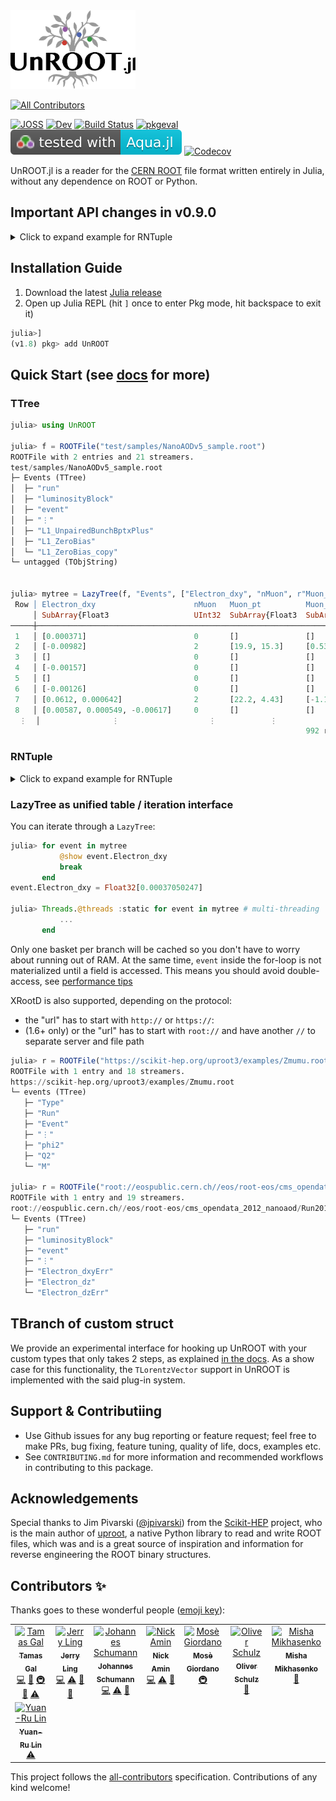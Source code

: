 <img style="height:9em;" alt="UnROOT.jl" src="docs/src/assets/unroot.svg"/>

<!-- ALL-CONTRIBUTORS-BADGE:START - Do not remove or modify this section -->
[![All Contributors](https://img.shields.io/badge/all_contributors-8-orange.svg?style=flat-square)](#contributors-)
<!-- ALL-CONTRIBUTORS-BADGE:END -->
[![JOSS](https://joss.theoj.org/papers/bab42b0c60f9dc7ef3b8d6460bc7229c/status.svg)](https://joss.theoj.org/papers/bab42b0c60f9dc7ef3b8d6460bc7229c)
[![Dev](https://img.shields.io/badge/docs-dev-blue.svg)](https://juliahep.github.io/UnROOT.jl/dev)
[![Build Status](https://github.com/JuliaHEP/UnROOT.jl/workflows/CI/badge.svg)](https://github.com/JuliaHEP/UnROOT.jl/actions)
[![pkgeval](https://juliahub.com/docs/General/UnROOT/stable/pkgeval.svg)](https://juliahub.com/ui/Packages/General/UnROOT)
[![Aqua QA](https://raw.githubusercontent.com/JuliaTesting/Aqua.jl/master/badge.svg)](https://github.com/JuliaTesting/Aqua.jl)
[![Codecov](https://codecov.io/gh/JuliaHEP/UnROOT.jl/branch/master/graph/badge.svg)](https://codecov.io/gh/JuliaHEP/UnROOT.jl)

UnROOT.jl is a reader for the [CERN ROOT](https://root.cern) file format
written entirely in Julia, without any dependence on ROOT or Python.

## Important API changes in v0.9.0
<details><summary>Click to expand example for RNTuple</summary>
<p>

We decided to alter the behaviour of `getindex(f::ROOTfile, s::AbstractString)` which is essentially
the method called called when `f["foo/bar"]` is used. Before `v0.9.0`, `UnROOT` tried to do a best guess
and return a tree/branch or even fully parsed data. This lead to two bigger issues.

  1. Errors prevented any further exploration once `UnROOT` bumped into something it could not interpret, although it might not even be requested by the user (e.g. the interpretation of a single branch in a tree, while others would work fine)
  2. Unpredictable behaviour (type instability): the path dictates which type of data is returned.

Starting from `v0.9.0` we introduce an interface where `f["..."]` always returns genuine ROOT datatypes (or custom ones if you provide interpretations) and only performs the actual parsing when explicitly requested by the user via helper methods like `LazyBranch(f, "...")`.

Long story short, the following pattern can be used to fix your code when upgrading to `v0.9.0`:

    f("foo/bar") => LazyBranch(f, "foo/bar")
    
The `f["foo/bar"]` accessor should now work on almost all files and is a handy utility to explore the ROOT data structures.

See [PR199](https://github.com/JuliaHEP/UnROOT.jl/pull/199) for more details.
</p>
</details>
  
## Installation Guide
1. Download the latest [Julia release](https://julialang.org/downloads/)
2. Open up Julia REPL (hit `]` once to enter Pkg mode, hit backspace to exit it)
```julia
julia>]
(v1.8) pkg> add UnROOT
```
## Quick Start (see [docs](https://JuliaHEP.github.io/UnROOT.jl/dev/) for more)

### TTree
```julia
julia> using UnROOT

julia> f = ROOTFile("test/samples/NanoAODv5_sample.root")
ROOTFile with 2 entries and 21 streamers.
test/samples/NanoAODv5_sample.root
├─ Events (TTree)
│  ├─ "run"
│  ├─ "luminosityBlock"
│  ├─ "event"
│  ├─ "⋮"
│  ├─ "L1_UnpairedBunchBptxPlus"
│  ├─ "L1_ZeroBias"
│  └─ "L1_ZeroBias_copy"
└─ untagged (TObjString)


julia> mytree = LazyTree(f, "Events", ["Electron_dxy", "nMuon", r"Muon_(pt|eta)$"])
 Row │ Electron_dxy                      nMuon   Muon_pt          Muon_eta        
     │ SubArray{Float3                   UInt32  SubArray{Float3  SubArray{Float3 
─────┼────────────────────────────────────────────────────────────────────────────
 1   │ [0.000371]                        0       []               []
 2   │ [-0.00982]                        2       [19.9, 15.3]     [0.53, 0.229]
 3   │ []                                0       []               []
 4   │ [-0.00157]                        0       []               []
 5   │ []                                0       []               []
 6   │ [-0.00126]                        0       []               []
 7   │ [0.0612, 0.000642]                2       [22.2, 4.43]     [-1.13, 1.98]
 8   │ [0.00587, 0.000549, -0.00617]     0       []               []
  ⋮  │                ⋮                    ⋮            ⋮                ⋮
                                                                  992 rows omitted
```

### RNTuple
<details><summary>Click to expand example for RNTuple</summary>
<p>

```julia
julia> using UnROOT

julia> f = ROOTFile("./test/samples/RNTuple/test_ntuple_stl_containers.root");

julia> f["ntuple"]
UnROOT.RNTuple with 5 rows, 13 fields, and metadata:
  header: 
    name: "ntuple"
    ntuple_description: ""
    writer_identifier: "ROOT v6.29/01"
    schema: 
      RNTupleSchema with 13 top fields
      ├─ :lorentz_vector ⇒ Struct
      ├─ :vector_tuple_int32_string ⇒ Vector
      ├─ :string ⇒ String
      ├─ :vector_string ⇒ Vector
      ├─ :vector_vector_int32 ⇒ Vector
      ├─ :vector_variant_int64_string ⇒ Vector
      ├─ :vector_vector_string ⇒ Vector
      ├─ :variant_int32_string ⇒ Union
      ├─ :array_float ⇒ StdArray{3}
      ├─ :tuple_int32_string ⇒ Struct
      ├─ :array_lv ⇒ StdArray{3}
      ├─ :pair_int32_string ⇒ Struct
      └─ :vector_int32 ⇒ Vector
      
  footer: 
    cluster_summaries: UnROOT.ClusterSummary[ClusterSummary(num_first_entry=0, num_entries=5)]

julia> LazyTree(f, "ntuple")
 Row │ string  vector_int32     array_float      vector_vector_i     vector_string       vector_vector_s     variant_int32_s  vector_variant_     ⋯
     │ String  Vector{Int32}    StaticArraysCor  Vector{Vector{I     Vector{String}      Vector{Vector{S     Union{Int32, St  Vector{Union{In     ⋯
─────┼─────────────────────────────────────────────────────────────────────────────────────────────────────────────────────────────────────────────
 1   │ one     [1]              [1.0, 1.0, 1.0]  Vector{Int32}[Int3  ["one"]             [["one"]]           1                Union{Int64, Strin  ⋯
 2   │ two     [1, 2]           [2.0, 2.0, 2.0]  Vector{Int32}[Int3  ["one", "two"]      [["one"], ["two"]]  two              Union{Int64, Strin  ⋯
 3   │ three   [1, 2, 3]        [3.0, 3.0, 3.0]  Vector{Int32}[Int3  ["one", "two", "th  [["one"], ["two"],  three            Union{Int64, Strin  ⋯
 4   │ four    [1, 2, 3, 4]     [4.0, 4.0, 4.0]  Vector{Int32}[Int3  ["one", "two", "th  [["one"], ["two"],  4                Union{Int64, Strin  ⋯
 5   │ five    [1, 2, 3, 4, 5]  [5.0, 5.0, 5.0]  Vector{Int32}[Int3  ["one", "two", "th  [["one"], ["two"],  5                Union{Int64, Strin  ⋯
                                                                                                                                  5 columns omitted
```
   
</p>
</details>

### LazyTree as unified table / iteration interface
You can iterate through a `LazyTree`:
```julia
julia> for event in mytree
           @show event.Electron_dxy
           break
       end
event.Electron_dxy = Float32[0.00037050247]

julia> Threads.@threads :static for event in mytree # multi-threading
           ...
       end
```

Only one basket per branch will be cached so you don't have to worry about running out of RAM.
At the same time, `event` inside the for-loop is not materialized until a field is accessed. This means you should avoid double-access, 
see [performance tips](https://juliahep.github.io/UnROOT.jl/dev/performancetips/#Don't-%22double-access%22)

XRootD is also supported, depending on the protocol:
-   the "url" has to start with `http://` or `https://`:
-   (1.6+ only) or the "url" has to start with `root://` and have another `//` to separate server and file path
```julia
julia> r = ROOTFile("https://scikit-hep.org/uproot3/examples/Zmumu.root")
ROOTFile with 1 entry and 18 streamers.
https://scikit-hep.org/uproot3/examples/Zmumu.root
└─ events (TTree)
   ├─ "Type"
   ├─ "Run"
   ├─ "Event"
   ├─ "⋮"
   ├─ "phi2"
   ├─ "Q2"
   └─ "M"

julia> r = ROOTFile("root://eospublic.cern.ch//eos/root-eos/cms_opendata_2012_nanoaod/Run2012B_DoubleMuParked.root")
ROOTFile with 1 entry and 19 streamers.
root://eospublic.cern.ch//eos/root-eos/cms_opendata_2012_nanoaod/Run2012B_DoubleMuParked.root
└─ Events (TTree)
   ├─ "run"
   ├─ "luminosityBlock"
   ├─ "event"
   ├─ "⋮"
   ├─ "Electron_dxyErr"
   ├─ "Electron_dz"
   └─ "Electron_dzErr"

```

## TBranch of custom struct

We provide an experimental interface for hooking up UnROOT with your custom types
that only takes 2 steps, as explained [in the docs](https://JuliaHEP.github.io/UnROOT.jl/dev/advanced/custom_branch/).
As a show case for this functionality, the `TLorentzVector` support in UnROOT is implemented
with the said plug-in system.

## Support & Contributiing
- Use Github issues for any bug reporting or feature request; feel free to make PRs, 
bug fixing, feature tuning, quality of life, docs, examples etc.
- See `CONTRIBUTING.md` for more information and recommended workflows in contributing to this package.

<!-- 
## TODOs

- [x] Parsing the file header
- [x] Read the `TKey`s of the top level dictionary
- [x] Reading the available trees
- [x] Reading the available streamers
- [x] Reading a simple dataset with primitive streamers
- [x] Reading of raw basket bytes for debugging
- [ ] Automatically generate streamer logic
- [x] Prettier `show` for `Lazy*`s
- [ ] Clean up `Cursor` use
- [x] Reading `TNtuple` #27
- [x] Reading histograms (`TH1D`, `TH1F`, `TH2D`, `TH2F`, etc.) #48
- [ ] Clean up the `readtype`, `unpack`, `stream!` and `readobjany` construct
- [ ] Refactor the code and add more docs
- [ ] Class name detection of sub-branches
- [ ] High-level histogram interface -->

## Acknowledgements

Special thanks to Jim Pivarski ([@jpivarski](https://github.com/jpivarski))
from the [Scikit-HEP](https://github.com/scikit-hep) project, who is the
main author of [uproot](https://github.com/scikit-hep/uproot), a native
Python library to read and write ROOT files, which was and is a great source
of inspiration and information for reverse engineering the ROOT binary
structures.


## Contributors ✨

Thanks goes to these wonderful people ([emoji key](https://allcontributors.org/docs/en/emoji-key)):

<!-- ALL-CONTRIBUTORS-LIST:START - Do not remove or modify this section -->
<!-- prettier-ignore-start -->
<!-- markdownlint-disable -->
<table>
  <tbody>
    <tr>
      <td align="center" valign="top" width="14.28%"><a href="http://www.tamasgal.com"><img src="https://avatars.githubusercontent.com/u/1730350?v=4?s=100" width="100px;" alt="Tamas Gal"/><br /><sub><b>Tamas Gal</b></sub></a><br /><a href="https://github.com/JuliaHEP/UnROOT.jl/commits?author=tamasgal" title="Code">💻</a> <a href="https://github.com/JuliaHEP/UnROOT.jl/commits?author=tamasgal" title="Documentation">📖</a> <a href="#infra-tamasgal" title="Infrastructure (Hosting, Build-Tools, etc)">🚇</a> <a href="#data-tamasgal" title="Data">🔣</a> <a href="https://github.com/JuliaHEP/UnROOT.jl/commits?author=tamasgal" title="Tests">⚠️</a></td>
      <td align="center" valign="top" width="14.28%"><a href="https://github.com/Moelf"><img src="https://avatars.githubusercontent.com/u/5306213?v=4?s=100" width="100px;" alt="Jerry Ling"/><br /><sub><b>Jerry Ling</b></sub></a><br /><a href="https://github.com/JuliaHEP/UnROOT.jl/commits?author=Moelf" title="Code">💻</a> <a href="https://github.com/JuliaHEP/UnROOT.jl/commits?author=Moelf" title="Tests">⚠️</a> <a href="#data-Moelf" title="Data">🔣</a> <a href="https://github.com/JuliaHEP/UnROOT.jl/commits?author=Moelf" title="Documentation">📖</a></td>
      <td align="center" valign="top" width="14.28%"><a href="https://github.com/8me"><img src="https://avatars.githubusercontent.com/u/17862090?v=4?s=100" width="100px;" alt="Johannes Schumann"/><br /><sub><b>Johannes Schumann</b></sub></a><br /><a href="https://github.com/JuliaHEP/UnROOT.jl/commits?author=8me" title="Code">💻</a> <a href="https://github.com/JuliaHEP/UnROOT.jl/commits?author=8me" title="Tests">⚠️</a> <a href="#data-8me" title="Data">🔣</a></td>
      <td align="center" valign="top" width="14.28%"><a href="https://github.com/aminnj"><img src="https://avatars.githubusercontent.com/u/5760027?v=4?s=100" width="100px;" alt="Nick Amin"/><br /><sub><b>Nick Amin</b></sub></a><br /><a href="https://github.com/JuliaHEP/UnROOT.jl/commits?author=aminnj" title="Code">💻</a> <a href="https://github.com/JuliaHEP/UnROOT.jl/commits?author=aminnj" title="Tests">⚠️</a> <a href="#data-aminnj" title="Data">🔣</a></td>
      <td align="center" valign="top" width="14.28%"><a href="https://giordano.github.io"><img src="https://avatars.githubusercontent.com/u/765740?v=4?s=100" width="100px;" alt="Mosè Giordano"/><br /><sub><b>Mosè Giordano</b></sub></a><br /><a href="#infra-giordano" title="Infrastructure (Hosting, Build-Tools, etc)">🚇</a></td>
      <td align="center" valign="top" width="14.28%"><a href="https://github.com/oschulz"><img src="https://avatars.githubusercontent.com/u/546147?v=4?s=100" width="100px;" alt="Oliver Schulz"/><br /><sub><b>Oliver Schulz</b></sub></a><br /><a href="#ideas-oschulz" title="Ideas, Planning, & Feedback">🤔</a></td>
      <td align="center" valign="top" width="14.28%"><a href="https://github.com/mmikhasenko"><img src="https://avatars.githubusercontent.com/u/22725744?v=4?s=100" width="100px;" alt="Misha Mikhasenko"/><br /><sub><b>Misha Mikhasenko</b></sub></a><br /><a href="#data-mmikhasenko" title="Data">🔣</a></td>
    </tr>
    <tr>
      <td align="center" valign="top" width="14.28%"><a href="http://yuan-ru-lin.github.io"><img src="https://avatars.githubusercontent.com/u/7196133?v=4?s=100" width="100px;" alt="Yuan-Ru Lin"/><br /><sub><b>Yuan-Ru Lin</b></sub></a><br /><a href="https://github.com/JuliaHEP/UnROOT.jl/commits?author=Yuan-Ru-Lin" title="Tests">⚠️</a></td>
    </tr>
  </tbody>
</table>

<!-- markdownlint-restore -->
<!-- prettier-ignore-end -->

<!-- ALL-CONTRIBUTORS-LIST:END -->

This project follows the [all-contributors](https://github.com/all-contributors/all-contributors) specification. Contributions of any kind welcome!
